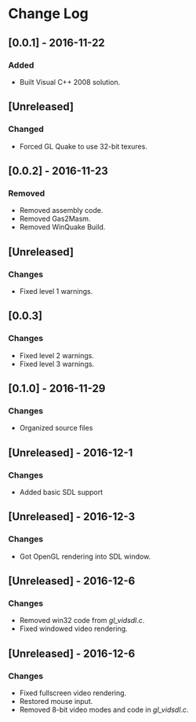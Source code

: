# Change Log

## [0.0.1] - 2016-11-22
### Added
- Built Visual C++ 2008 solution.

## [Unreleased]
### Changed
- Forced GL Quake to use 32-bit texures.

## [0.0.2] - 2016-11-23
### Removed
- Removed assembly code.
- Removed Gas2Masm.
- Removed WinQuake Build.

## [Unreleased]
### Changes
- Fixed level 1 warnings.

## [0.0.3]
### Changes
- Fixed level 2 warnings.
- Fixed level 3 warnings.

## [0.1.0] - 2016-11-29
### Changes
- Organized source files

## [Unreleased] - 2016-12-1
### Changes
- Added basic SDL support

## [Unreleased] - 2016-12-3
### Changes
- Got OpenGL rendering into SDL window.

## [Unreleased] - 2016-12-6
### Changes
- Removed win32 code from _gl_vidsdl.c_.
- Fixed windowed video rendering.

## [Unreleased] - 2016-12-6
### Changes
- Fixed fullscreen video rendering.
- Restored mouse input.
- Removed 8-bit video modes and code in _gl_vidsdl.c_.


